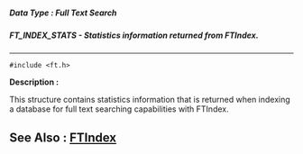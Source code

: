 ##### Data Type : Full Text Search
##### FT_INDEX_STATS - Statistics information returned from FTIndex.
---
```
#include <ft.h>
```
**Description :**

This structure contains statistics information that is returned when indexing a 
database for full text searching capabilities with FTIndex.

**See Also :**
[FTIndex](/reference/Func/FTIndex)
---
